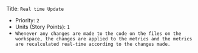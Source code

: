 Title: `Real time Update`
  - Priority: `2`
  - Units (Story Points): `1`
  - `Whenever any changes are made to the code on the files on the workspace, the changes are applied to the metrics and the metrics are recalculated real-time according to the changes made.`
